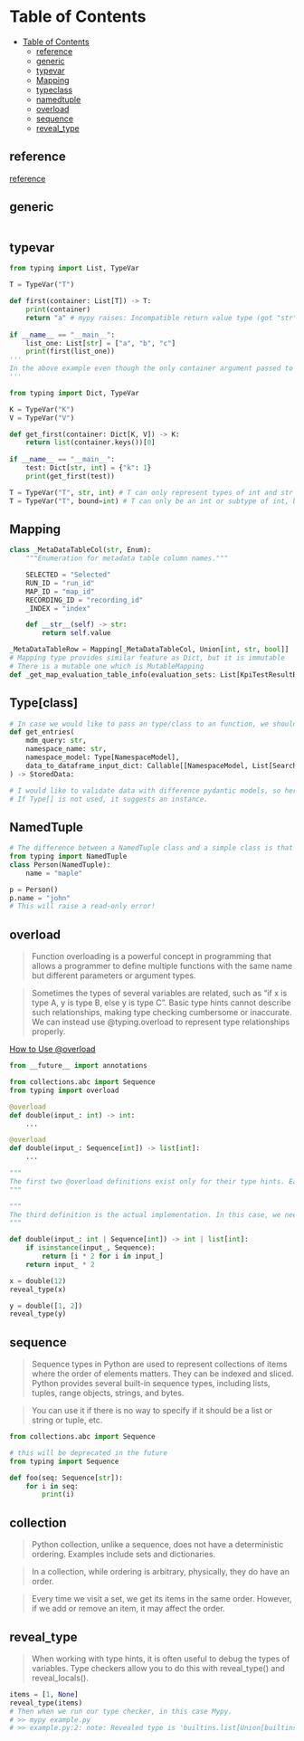 # Table of Contents
- [Table of Contents](#table-of-contents)
  - [reference](#reference)
  - [generic](#generic)
  - [typevar](#typevar)
  - [Mapping](#mapping)
  - [typeclass](#typeclass)
  - [namedtuple](#namedtuple)
  - [overload](#overload)
  - [sequence](#sequence)
  - [reveal_type](#reveal_type)

## reference
[reference](https://medium.com/@steveYeah/using-generics-in-python-99010e5056eb)

## generic
```python

```

## typevar
```python
from typing import List, TypeVar

T = TypeVar("T")

def first(container: List[T]) -> T:
    print(container)
    return "a" # mypy raises: Incompatible return value type (got "str", expected "T")
  
if __name__ == "__main__":
    list_one: List[str] = ["a", "b", "c"]
    print(first(list_one))
'''
In the above example even though the only container argument passed to the function has elements of type str, and we return a str, mypy raises an “Incompatible return value type” error, as it was expecting a return value of generic type T .We only define T as the content type for the container parameter in this function, so the return value must come from the container.
'''
```
```python
from typing import Dict, TypeVar

K = TypeVar("K")
V = TypeVar("V")

def get_first(container: Dict[K, V]) -> K:
    return list(container.keys())[0]
  
if __name__ == "__main__":
    test: Dict[str, int] = {"k": 1}
    print(get_first(test))

T = TypeVar("T", str, int) # T can only represent types of int and str
T = TypeVar("T", bound=int) # T can only be an int or subtype of int, bool is a subtype of int
```

## Mapping
```python
class _MetaDataTableCol(str, Enum):
    """Enumeration for metadata table column names."""

    SELECTED = "Selected"
    RUN_ID = "run_id"
    MAP_ID = "map_id"
    RECORDING_ID = "recording_id"
    _INDEX = "index"

    def __str__(self) -> str:
        return self.value

_MetaDataTableRow = Mapping[_MetaDataTableCol, Union[int, str, bool]]
# Mapping type provides similar feature as Dict, but it is immutable
# There is a mutable one which is MutableMapping
def _get_map_evaluation_table_info(evaluation_sets: List[KpiTestResultBasicInfo]) -> List[_MetaDataTableRow]:
```

## Type[class]
```python
# In case we would like to pass an type/class to an function, we should use Type[].
def get_entries(
    mdm_query: str,
    namespace_name: str,
    namespace_model: Type[NamespaceModel],
    data_to_dataframe_input_dict: Callable[[NamespaceModel, List[SearchResponseFile]], dict],
) -> StoredData:

# I would like to validate data with difference pydantic models, so here I use Type[] to indicate that should be a type or class.
# If Type[] is not used, it suggests an instance.
```

## NamedTuple
```python
# The difference between a NamedTuple class and a simple class is that a NamedTuple instance is immutable.
from typing import NamedTuple
class Person(NamedTuple):
    name = "maple"

p = Person()
p.name = "john"
# This will raise a read-only error!
```

## overload
> Function overloading is a powerful concept in programming that allows a programmer to define multiple functions with the same name but different parameters or argument types.

> Sometimes the types of several variables are related, such as “if x is type A, y is type B, else y is type C”. Basic type hints cannot describe such relationships, making type checking cumbersome or inaccurate. We can instead use @typing.overload to represent type relationships properly.

[How to Use @overload](https://adamj.eu/tech/2021/05/29/python-type-hints-how-to-use-overload/)
```python
from __future__ import annotations

from collections.abc import Sequence
from typing import overload

@overload
def double(input_: int) -> int:
    ...

@overload
def double(input_: Sequence[int]) -> list[int]:
    ...

"""
The first two @overload definitions exist only for their type hints. Each definition represents an allowed combination of types. These definitions never run, so their bodies could contain anything, but it’s idiomatic to use Python’s ... (ellipsis) literal.
"""

"""
The third definition is the actual implementation. In this case, we need to provide type hints that union all the possible types for each variable. 
"""

def double(input_: int | Sequence[int]) -> int | list[int]:
    if isinstance(input_, Sequence):
        return [i * 2 for i in input_]
    return input_ * 2

x = double(12)
reveal_type(x)

y = double([1, 2])
reveal_type(y)
```

## sequence
> Sequence types in Python are used to represent collections of items where the order of elements matters. They can be indexed and sliced. Python provides several built-in sequence types, including lists, tuples, range objects, strings, and bytes.

> You can use it if there is no way to specify if it should be a list or string or tuple, etc.

```python
from collections.abc import Sequence

# this will be deprecated in the future
from typing import Sequence

def foo(seq: Sequence[str]):
    for i in seq:
        print(i)
```

## collection
> Python collection, unlike a sequence, does not have a deterministic ordering. Examples include sets and dictionaries.

> In a collection, while ordering is arbitrary, physically, they do have an order.

> Every time we visit a set, we get its items in the same order. However, if we add or remove an item, it may affect the order.

## reveal_type
> When working with type hints, it is often useful to debug the types of variables. Type checkers allow you to do this with reveal_type() and reveal_locals().

```python
items = [1, None]
reveal_type(items)
# Then when we run our type checker, in this case Mypy.
# >> mypy example.py
# >> example.py:2: note: Revealed type is 'builtins.list[Union[builtins.int, None]]'
```

